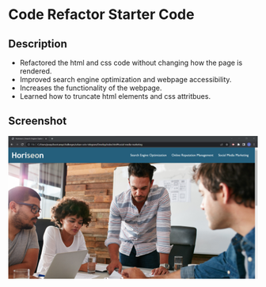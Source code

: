 # Code Refactor Starter Code

## Description

- Refactored the html and css code without changing how the page is rendered.
- Improved search engine optimization and webpage accessibility.
- Increases the functionality of the webpage.
- Learned how to truncate html elements and css attritbues.

## Screenshot

![screenshot of webpage](./Develop/assets/images/screenshot.png)
